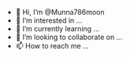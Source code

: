 - 👋 Hi, I’m @Munna786moon
- 👀 I’m interested in ...
- 🌱 I’m currently learning ...
- 💞️ I’m looking to collaborate on ...
- 📫 How to reach me ...

<!---
Munna786moon/Munna786moon is a ✨ special ✨ repository because its `README.md` (this file) appears on your GitHub profile.
You can click the Preview link to take a look at your changes.
--->
